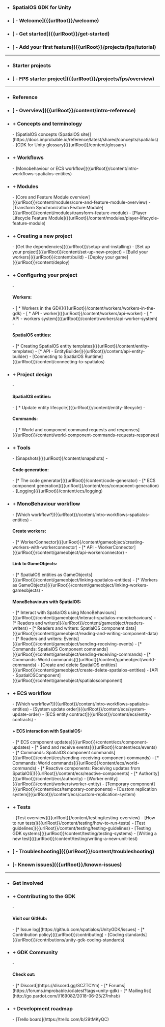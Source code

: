 - <h3> SpatialOS GDK for Unity</h3>
- <h3> [ - Welcome]({{urlRoot}}/welcome)</h3>
- <h3> [ - Get started]({{urlRoot}}/get-started)</h3>
- <h3> [ - Add your first feature]({{urlRoot}}/projects/fps/tutorial)</h3>

***
- <h3> Starter projects</h3>
- <h3> [ - FPS starter project]({{urlRoot}}/projects/fps/overview)</h3>

***
- <h3> Reference</h3>
- <h3> [ - Overview]({{urlRoot}}/content/intro-reference)</h3>
- <h3> + Concepts and terminology</h3>
    - [SpatialOS concepts (SpatialOS site)](https://docs.improbable.io/reference/latest/shared/concepts/spatialos)
    - [GDK for Unity glossary]({{urlRoot}}/content/glossary)
- <h3> + Workflows</h3>
    - [Monobehaviour or ECS workflow]({{urlRoot}}/content/intro-workflows-spatialos-entities)
- <h3> + Modules</h3>
    - [Core and Feature Module overview]({{urlRoot}}/content/modules/core-and-feature-module-overview)
    - [Transform Synchronization Feature Module]({{urlRoot}}/content/modules/transform-feature-module)
    - [Player Lifecycle Feature Module]({{urlRoot}}/content/modules/player-lifecycle-feature-module)
- <h3> + Creating a new project</h3>
    - [Get the dependencies]({{urlRoot}}/setup-and-installing)
    - [Set up your project]({{urlRoot}}/content/set-up-new-project)
    - [Build your workers]({{urlRoot}}/content/build)
    - [Deploy your game]({{urlRoot}}/content/deploy)
- <h3> + Configuring your project</h3>
    - <h4>Workers: </h4>
        - [ * Workers in the GDK]({{urlRoot}}/content/workers/workers-in-the-gdk)
        - [ * API - worker]({{urlRoot}}/content/workers/api-worker)
        - [ * API - workers system]({{urlRoot}}/content/workers/api-worker-system)
    - <h4>SpatialOS entities:</h4>
        - [* Creating SpatialOS entity templates]({{urlRoot}}/content/entity-templates)
        - [* API - EntityBuilder]({{urlRoot}}/content/api-entity-builder)
    - [Connecting to SpatialOS Runtime]({{urlRoot}}/content/connecting-to-spatialos)
- <h3> + Project design</h3>
    - <h4>SpatialOS entities:</h4>
        - [ * Update entity lifecycle]({{urlRoot}}/content/entity-lifecycle)
    - <h4>Commands:</h4>
        - [ * World and component command requests and responses]({{urlRoot}}/content/world-component-commands-requests-responses)
- <h3> + Tools </h3>
    - [Snapshots]({{urlRoot}}/content/snapshots)
    - <h4>Code generation:</h4>
        - [* The code generator]({{urlRoot}}/content/code-generator)
        - [* ECS component generation]({{urlRoot}}/content/ecs/component-generation) 
    - [Logging]({{urlRoot}}/content/ecs/logging)
- <h3> + MonoBehaviour workflow</h3>
    - [Which workflow?]({{urlRoot}}/content/intro-workflows-spatialos-entities)
    - <h4>Create workers:</h4>
        - [* WorkerConnector]({{urlRoot}}/content/gameobject/creating-workers-with-workerconnector)
        - [* API - WorkerConnector]({{urlRoot}}/content/gameobject/api-workerconnector)
    - <h4>Link to GameObjects:</h4>
        - [* SpatialOS entities as GameObjects]({{urlRoot}}/content/gameobject/linking-spatialos-entities)
        - [* Workers as GameObjects]({{urlRoot}}/content/gameobject/linking-workers-gameobjects)
    - <h4>MonoBehaviours with SpatialOS:</h4>
        - [* Interact with SpatialOS using MonoBehaviours]({{urlRoot}}/content/gameobject/interact-spatialos-monobehaviours)
        - [* Readers and writers]({{urlRoot}}/content/gameobject/readers-writers)
        - [* Readers and writers: SpatialOS component data]({{urlRoot}}/content/gameobject/reading-and-writing-component-data)
        - [* Readers and writers: Events]({{urlRoot}}/content/gameobject/sending-receiving-events)
        - [* Commands: SpatialOS Component commands]({{urlRoot}}/content/gameobject/sending-receiving-commands)
        - [* Commands: World commands]({{urlRoot}}/content/gameobject/world-commands)
    - [Create and delete SpatialOS entities]({{urlRoot}}/content/gameobject/create-delete-spatialos-entities)
    - [API - SpatialOSComponent]({{urlRoot}}/content/gameobject/spatialoscomponent)
- <h3> + ECS workflow</h3>
    - [Which workflow?]({{urlRoot}}/content/intro-workflows-spatialos-entities)
    - [System update order]({{urlRoot}}/content/ecs/system-update-order)
    - [ECS entity contract]({{urlRoot}}/content/ecs/entity-contracts)
    - <h4> + ECS interaction with SpatialOS:</h4>
        - [* ECS component updates]({{urlRoot}}/content/ecs/component-updates)
        - [* Send and receive events]({{urlRoot}}/content/ecs/events)
        - [* Commands: SpatialOS component commands]({{urlRoot}}/content/ecs/sending-receiving-component-commands)
        - [* Commands: World commands]({{urlRoot}}/content/ecs/world-commands)
        - [* Reactive components: Receiving updates from SpatialOS]({{urlRoot}}/content/ecs/reactive-components)
        - [* Authority]({{urlRoot}}/content/ecs/authority)
    - [Worker entity]({{urlRoot}}/content/workers/worker-entity)
    - [Temporary component]({{urlRoot}}/content/ecs/temporary-components)
    - [Custom replication system]({{urlRoot}}/content/ecs/custom-replication-system)
- <h3> + Tests</h3>
    - [Test overview]({{urlRoot}}/content/testing/testing-overview)
    - [How to run tests]({{urlRoot}}/content/testing/how-to-run-tests)
    - [Test guidelines]({{urlRoot}}/content/testing/testing-guidelines)
    - [Testing GDK systems]({{urlRoot}}/content/testing/testing-systems)
    - [Writing a new test]({{urlRoot}}/content/testing/writing-a-new-unit-test)
- <h3> [ - Troubleshooting]({{urlRoot}}/content/troubleshooting)</h3>
- <h3>[- Known issues]({{urlRoot}}/known-issues)</h3>

 ***
- <h3>Get involved</h3>
- <h3> + Contributing to the GDK</h3>
    - <h4> Visit our GitHub:</h4>
    - [* Issue log](https://github.com/spatialos/UnityGDK/issues)
    - [* Contribution policy]({{urlRoot}}/contributing)
    - [Coding standards]({{urlRoot}}/contributions/unity-gdk-coding-standards)
- <h3> + GDK Community</h3>
    - <h4> Check out:</h4>
    - [* Discord](https://discord.gg/SCZTCYm)
    - [* Forums](https://forums.improbable.io/latest?tags=unity-gdk)
    - [* Mailing list](http://go.pardot.com/l/169082/2018-06-25/27mhsb)
- <h3> + Development roadmap</h3>
    - [Trello board](https://trello.com/b/29tMKyQC)